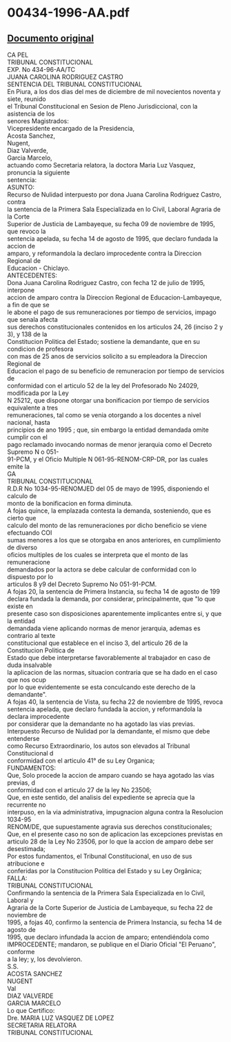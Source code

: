 
00434-1996-AA.pdf
=================
  
[Documento original](https://tc.gob.pe/jurisprudencia/1998/00434-1996-AA.pdf)  
---  
CA PEL  
TRIBUNAL CONSTITUCIONAL  
EXP. No 434-96-AA/TC  
JUANA CAROLINA RODRIGUEZ CASTRO  
SENTENCIA DEL TRIBUNAL CONSTITUCIONAL  
En Piura, a los dos dias del mes de diciembre de mil novecientos noventa y siete, reunido  
el Tribunal Constitucional en Sesion de Pleno Jurisdiccional, con la asistencia de los  
senores Magistrados:  
Vicepresidente encargado de la Presidencia,  
Acosta Sanchez,  
Nugent,  
Diaz Valverde,  
Garcia Marcelo,  
actuando como Secretaria relatora, la doctora Maria Luz Vasquez, pronuncia la siguiente  
sentencia:  
ASUNTO:  
Recurso de Nulidad interpuesto por dona Juana Carolina Rodriguez Castro, contra  
la sentencia de la Primera Sala Especializada en lo Civil, Laboral Agraria de la Corte  
Superior de Justicia de Lambayeque, su fecha 09 de noviembre de 1995, que revoco la  
sentencia apelada, su fecha 14 de agosto de 1995, que declaro fundada la accion de  
amparo, y reformandola la declaro improcedente contra la Direccion Regional de  
Educacion - Chiclayo.  
ANTECEDENTES:  
Dona Juana Carolina Rodriguez Castro, con fecha 12 de julio de 1995, interpone  
accion de amparo contra la Direccion Regional de Educacion-Lambayeque, a fin de que se  
le abone el pago de sus remuneraciones por tiempo de servicios, impago que senala afecta  
sus derechos constitucionales contenidos en los articulos 24, 26 (inciso 2 y 3), y 138 de la  
Constitucion Politica del Estado; sostiene la demandante, que en su condicion de profesora  
con mas de 25 anos de servicios solicito a su empleadora la Direccion Regional de  
Educacion el pago de su beneficio de remuneracion por tiempo de servicios de  
conformidad con el articulo 52 de la ley del Profesorado No 24029, modificada por la Ley  
N 25212, que dispone otorgar una bonificacion por tiempo de servicios equivalente a tres  
remuneraciones, tal como se venia otorgando a los docentes a nivel nacional, hasta  
principios de ano 1995 ; que, sin embargo la entidad demandada omite cumplir con el  
pago reclamado invocando normas de menor jerarquia como el Decreto Supremo N o 051-  
91-PCM, y el Oficio Multiple N 061-95-RENOM-CRP-DR, por las cuales emite la  
GA  
TRIBUNAL CONSTITUCIONAL  
R.D.R No 1034-95-RENOMJED del 05 de mayo de 1995, disponiendo el calculo de  
monto de la bonificacion en forma diminuta.  
A fojas quince, la emplazada contesta la demanda, sosteniendo, que es cierto que  
calculo del monto de las remuneraciones por dicho beneficio se viene efectuando COI  
sumas menores a los que se otorgaba en anos anteriores, en cumplimiento de diverso  
oficios multiples de los cuales se interpreta que el monto de las remuneracione  
demandados por la actora se debe calcular de conformidad con lo dispuesto por lo  
articulos 8 y9 del Decreto Supremo No 051-91-PCM.  
A fojas 20, la sentencia de Primera Instancia, su fecha 14 de agosto de 199  
declara fundada la demanda, por considerar, principalmente, que "lo que existe en  
presente caso son disposiciones aparentemente implicantes entre si, y que la entidad  
demandada viene aplicando normas de menor jerarquia, ademas es contrario al texte  
constitucional que establece en el inciso 3, del articulo 26 de la Constitucion Politica de  
Estado que debe interpretarse favorablemente al trabajador en caso de duda insalvable  
la aplicacion de las normas, situacion contraria que se ha dado en el caso que nos ocup  
por lo que evidentemente se esta conculcando este derecho de la demandante".  
A fojas 40, la sentencia de Vista, su fecha 22 de noviembre de 1995, revoca  
sentencia apelada, que declaro fundada la accion, y reformandola la declara improcedente  
por considerar que la demandante no ha agotado las vias previas.  
Interpuesto Recurso de Nulidad por la demandante, el mismo que debe entenderse  
como Recurso Extraordinario, los autos son elevados al Tribunal Constitucional d  
conformidad con el articulo 41° de su Ley Organica;  
FUNDAMENTOS:  
Que, Solo procede la accion de amparo cuando se haya agotado las vias previas, d  
conformidad con el articulo 27 de la ley No 23506;  
Que, en este sentido, del analisis del expediente se aprecia que la recurrente no  
interpuso, en la via administrativa, impugnacion alguna contra la Resolucion 1034-95  
RENOM/DE, que supuestamente agravia sus derechos constitucionales;  
Que, en el presente caso no son de aplicacion las excepciones previstas en  
articulo 28 de la Ley No 23506, por lo que la accion de amparo debe ser desestimada;  
Por estos fundamentos, el Tribunal Constitucional, en uso de sus atribucione e  
conferidas por la Constitucion Politica del Estado y su Ley Orgânica;  
FALLA:  
TRIBUNAL CONSTITUCIONAL  
Confirmando la sentencia de la Primera Sala Especializada en lo Civil, Laboral y  
Agraria de la Corte Superior de Justicia de Lambayeque, su fecha 22 de noviembre de  
1995, a fojas 40, confirmo la sentencia de Primera Instancia, su fecha 14 de agosto de  
1995, que declaro infundada la accion de amparo; entendiéndola como  
IMPROCEDENTE; mandaron, se publique en el Diario Oficial "El Peruano", conforme  
a la ley; y, los devolvieron.  
S.S.  
ACOSTA SANCHEZ  
NUGENT  
Val  
DIAZ VALVERDE  
GARCIA MARCELO  
Lo que Certifico:  
Dre. MARIA LUZ VASQUEZ DE LOPEZ  
SECRETARIA RELATORA  
TRIBUNAL CONSTITUCIONAL